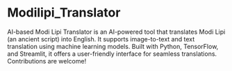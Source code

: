 # Modilipi_Translator
AI-based Modi Lipi Translator is an AI-powered tool that translates Modi Lipi (an ancient script) into English. It supports image-to-text and text translation using machine learning models. Built with Python, TensorFlow, and Streamlit, it offers a user-friendly interface for seamless translations. Contributions are welcome!
